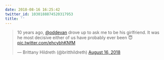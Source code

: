 ```yaml
---
date: 2018-08-16 16:25:42
twitter_id: 1030188874520317953
title: ''
---
```


<blockquote class="twitter-tweet"><p lang="en" dir="ltr">10 years ago, <a href="https://twitter.com/oddevan?ref_src=twsrc%5Etfw">@oddevan</a> drove up to ask me to be his girlfriend. It was he most decisive either of us have probably ever been 😇 <a href="https://t.co/ehcybhKNfM">pic.twitter.com/ehcybhKNfM</a></p>&mdash; Brittany Hildreth (@britthildreth) <a href="https://twitter.com/britthildreth/status/1030179441467711490?ref_src=twsrc%5Etfw">August 16, 2018</a></blockquote>
<script async src="https://platform.twitter.com/widgets.js" charset="utf-8"></script>
